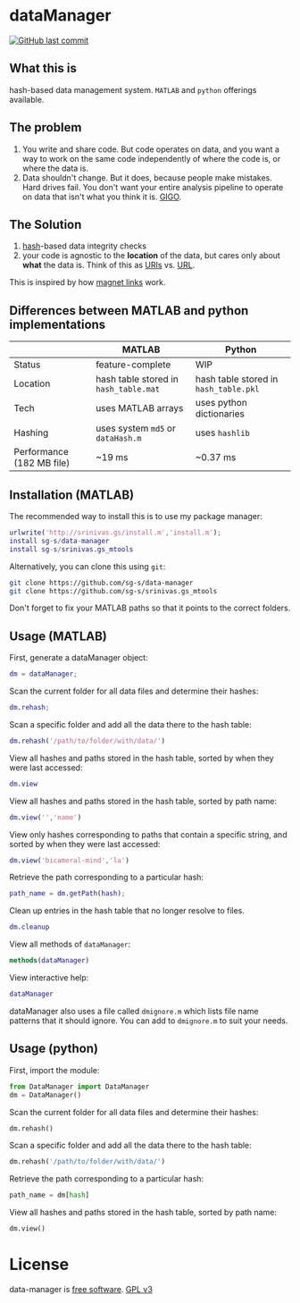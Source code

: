 # dataManager

[![GitHub last commit](https://img.shields.io/github/last-commit/sg-s/data-manager.svg)]()

## What this is

hash-based data management system. `MATLAB` and `python` offerings available.

## The problem

1. You write and share code. But code operates on data, and you want a way to work on the same code independently of where the code is, or where the data is. 
2. Data shouldn't change. But it does, because people make mistakes. Hard drives fail. You don't want your entire analysis pipeline to operate on data that isn't what you think it is. [GIGO](https://en.wikipedia.org/wiki/Garbage_in,_garbage_out). 

## The Solution

1. [hash](https://en.wikipedia.org/wiki/Cryptographic_hash_function)-based data integrity checks
2. your code is agnostic to the **location** of the data, but cares only about **what** the data is. Think of this as [URIs](https://en.wikipedia.org/wiki/Uniform_Resource_Identifier) vs. [URL](https://en.wikipedia.org/wiki/Uniform_Resource_Locator).  

This is inspired by how [magnet links](https://en.wikipedia.org/wiki/Magnet_URI_scheme) work. 

## Differences between MATLAB and python implementations

|   |MATLAB        | Python |
| -----  |-------       | ----------- |
|  Status |feature-complete	    | WIP | 
|  Location |hash table stored in `hash_table.mat` | hash table stored in `hash_table.pkl` |
| Tech  |uses MATLAB arrays    | uses python dictionaries | 
| Hashing  |uses system `md5` or `dataHash.m`| uses `hashlib` |
| Performance (182 MB file) | ~19 ms | ~0.37 ms |

## Installation (MATLAB)

The recommended way to install this is to use my package manager:

```matlab
urlwrite('http://srinivas.gs/install.m','install.m'); 
install sg-s/data-manager
install sg-s/srinivas.gs_mtools  
```

Alternatively, you can clone this using `git`:

```bash
git clone https://github.com/sg-s/data-manager
git clone https://github.com/sg-s/srinivas.gs_mtools
```

Don't forget to fix your MATLAB paths so that it points to the correct folders. 

## Usage (MATLAB)

First, generate a dataManager object:

```matlab
dm = dataManager;
```

Scan the current folder for all data files and determine their hashes:

```matlab
dm.rehash;
```

Scan a specific folder and add all the data there to the hash table:

```matlab
dm.rehash('/path/to/folder/with/data/')
```

View all hashes and paths stored in the hash table, sorted by when they were last accessed:

```matlab
dm.view
```

View all hashes and paths stored in the hash table, sorted by path name:

```matlab
dm.view('','name')
```

View only hashes corresponding to paths that contain a specific string, and sorted by when they were last accessed:

```matlab
dm.view('bicameral-mind','la')
```

Retrieve the path corresponding to a particular hash:

```matlab
path_name = dm.getPath(hash);
```

Clean up entries in the hash table that no longer resolve to files.

```matlab
dm.cleanup
```

View all methods of `dataManager`:

```matlab
methods(dataManager)
```

View interactive help:
```matlab
dataManager
```

dataManager also uses a file called `dmignore.m` which lists file name patterns that it should ignore. You can add to `dmignore.m` to suit your needs. 

## Usage (python)

First, import the module:

```python
from DataManager import DataManager 
dm = DataManager()
```

Scan the current folder for all data files and determine their hashes:

```python
dm.rehash()
```

Scan a specific folder and add all the data there to the hash table:

```python
dm.rehash('/path/to/folder/with/data/')
```

Retrieve the path corresponding to a particular hash:

```python
path_name = dm[hash]
```

View all hashes and paths stored in the hash table, sorted by path name:

```python
dm.view()
```



# License 

data-manager is [free software](https://fsf.org/). 
[GPL v3](https://www.gnu.org/licenses/gpl-3.0.txt)
